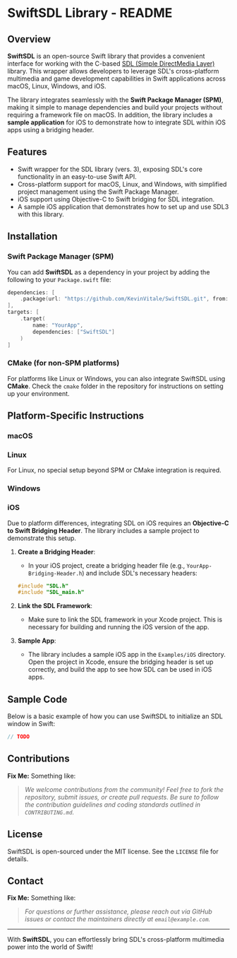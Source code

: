 # SwiftSDL Library - README

## Overview

**SwiftSDL** is an open-source Swift library that provides a convenient interface for working with the C-based [SDL (Simple DirectMedia Layer)](https://www.libsdl.org/) library. This wrapper allows developers to leverage SDL's cross-platform multimedia and game development capabilities in Swift applications across macOS, Linux, Windows, and iOS.

The library integrates seamlessly with the **Swift Package Manager (SPM)**, making it simple to manage dependencies and build your projects without requiring a framework file on macOS. In addition, the library includes a **sample application** for iOS to demonstrate how to integrate SDL within iOS apps using a bridging header.

## Features

- Swift wrapper for the SDL library (vers. 3), exposing SDL's core functionality in an easy-to-use Swift API.
- Cross-platform support for macOS, Linux, and Windows, with simplified project management using the Swift Package Manager.
- iOS support using Objective-C to Swift bridging for SDL integration.
- A sample iOS application that demonstrates how to set up and use SDL3 with this library.

## Installation

### Swift Package Manager (SPM)

You can add **SwiftSDL** as a dependency in your project by adding the following to your `Package.swift` file:

```swift
dependencies: [
    .package(url: "https://github.com/KevinVitale/SwiftSDL.git", from: "0.2.0")
],
targets: [
    .target(
        name: "YourApp",
        dependencies: ["SwiftSDL"]
    )
]
```

### CMake (for non-SPM platforms)

For platforms like Linux or Windows, you can also integrate SwiftSDL using **CMake**. Check the `cmake` folder in the repository for instructions on setting up your environment.

## Platform-Specific Instructions

### macOS

### Linux

For Linux, no special setup beyond SPM or CMake integration is required.

### Windows

### iOS

Due to platform differences, integrating SDL on iOS requires an **Objective-C to Swift Bridging Header**. The library includes a sample project to demonstrate this setup.

1. **Create a Bridging Header**:
    - In your iOS project, create a bridging header file (e.g., `YourApp-Bridging-Header.h`) and include SDL's necessary headers:

    ```objective-c
    #include "SDL.h"
    #include "SDL_main.h"
    ```

2. **Link the SDL Framework**:
    - Make sure to link the SDL framework in your Xcode project. This is necessary for building and running the iOS version of the app.

3. **Sample App**:
    - The library includes a sample iOS app in the `Examples/iOS` directory. Open the project in Xcode, ensure the bridging header is set up correctly, and build the app to see how SDL can be used in iOS apps.

## Sample Code

Below is a basic example of how you can use SwiftSDL to initialize an SDL window in Swift:

```swift
// TODO
```

## Contributions

**Fix Me:** Something like:

> _We welcome contributions from the community! Feel free to fork the repository, submit issues, or create pull requests. Be sure to follow the contribution guidelines and coding standards outlined in `CONTRIBUTING.md`._

## License

SwiftSDL is open-sourced under the MIT license. See the `LICENSE` file for details.

## Contact

**Fix Me:** Something like:

> _For questions or further assistance, please reach out via GitHub issues or contact the maintainers directly at `email@example.com`._

---

With **SwiftSDL**, you can effortlessly bring SDL's cross-platform multimedia power into the world of Swift!
